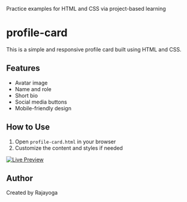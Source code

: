 
Practice examples for HTML and CSS via project-based learning
# profile-card
This is a simple and responsive profile card built using HTML and CSS.

## Features
- Avatar image
- Name and role
- Short bio
- Social media buttons
- Mobile-friendly design

## How to Use
1. Open `profile-card.html` in your browser
2. Customize the content and styles if needed

[![Live Preview](https://img.shields.io/badge/Live-Demo-blue)](https://prettypearl90.github.io/profile-card/)




## Author
Created by Rajayoga
